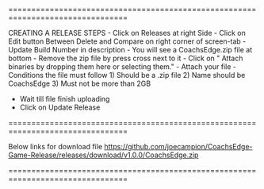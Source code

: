 ================================================================================

CREATING A RELEASE STEPS
    - Click on Releases at right Side
    - Click on Edit button Between Delete and Compare on right corner of screen-tab
    - Update Build Number in description
    - You will see a CoachsEdge.zip file at bottom 
    - Remove the zip file by press cross next to it 
    - Click on " Attach binaries by dropping them here or selecting them."
    - Attach your file
 		    - Conditions the file must follow 
			      1) Should be a .zip file
			      2) Name should be CoachsEdge 
    	      3) Must not be more than 2GB
   - Wait till file finish uploading
   - Click on Update Release

================================================================================


Below links for download file
https://github.com/joecampion/CoachsEdge-Game-Release/releases/download/v1.0.0/CoachsEdge.zip


================================================================================
